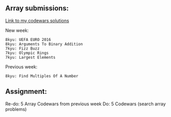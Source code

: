 ## Array submissions:
[Link to my codewars solutions](https://github.com/boobeh123/Codewars)

New week:
```
8kyu: UEFA EURO 2016
8kyu: Arguments To Binary Addition
7kyu: Fizz Buzz
7kyu: Olympic Rings
7kyu: Largest Elements
```
Previous week:
```
8kyu: Find Multiples Of A Number
```

## Assignment:
Re-do: 5 Array Codewars from previous week
Do: 5 Codewars 
(search array problems)
